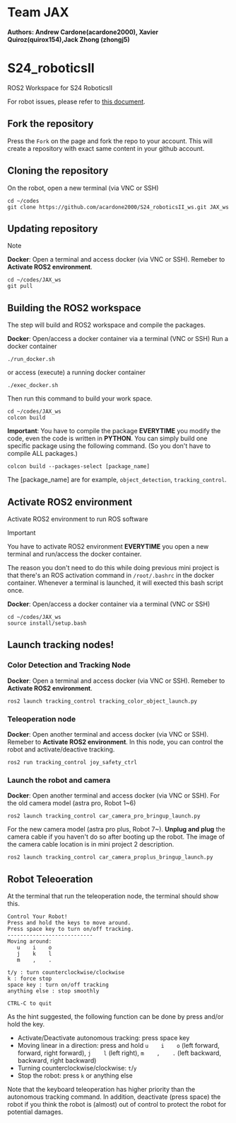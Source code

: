 

# Team JAX

**Authors: Andrew Cardone(acardone2000), Xavier Quiroz(quirox154),Jack Zhong (zhongj5)**


# S24_roboticsII
ROS2 Workspace for S24 RoboticsII

For robot issues, please refer to [this document](https://www.overleaf.com/read/jckcnqkwytvb#22a42e).

## Fork the repository

Press the `Fork` on the page and fork the repo to your account. This will create a repository with exact same content in your github account.

## Cloning the repository 
On the robot, open a new terminal (via VNC or SSH)
```
cd ~/codes
git clone https://github.com/acardone2000/S24_roboticsII_ws.git JAX_ws
```
## Updating repository 
>[!NOTE]
>**Docker**: Open a terminal and access docker (via VNC or SSH). Remeber to **Activate ROS2 environment**.
```
cd ~/codes/JAX_ws
git pull

```

## Building the ROS2 workspace
The step will build and ROS2 workspace and compile the packages.

**Docker**: Open/access a docker container via a terminal (VNC or SSH)
Run a docker container
```
./run_docker.sh
```
or access (execute) a running docker container
```
./exec_docker.sh
```

Then run this command to build your work space.
```
cd ~/codes/JAX_ws
colcon build
```

**Important**: You have to compile the package **EVERYTIME** you modify the code, even the code is written in **PYTHON**. You can simply build one specific package using the following command. (So you don't have to compile ALL packages.)
```
colcon build --packages-select [package_name]
```
The [package_name] are for example, `object_detection`, `tracking_control`.

## Activate ROS2 environment
Activate ROS2 environment to run ROS software

>[!IMPORTANT]
>You have to activate ROS2 environment **EVERYTIME** you open a new terminal and run/access the docker container.

The reason you don't need to do this while doing previous mini project is that there's an ROS activation command in `/root/.bashrc` in the docker container. Whenever a terminal is launched, it will exected this bash script once.

**Docker**: Open/access a docker container via a terminal (VNC or SSH)
```
cd ~/codes/JAX_ws
source install/setup.bash
```

## Launch tracking nodes!

### Color Detection and Tracking Node
**Docker**: Open a terminal and access docker (via VNC or SSH). Remeber to **Activate ROS2 environment**.
```
ros2 launch tracking_control tracking_color_object_launch.py
```

### Teleoperation node
**Docker**: Open another terminal and access docker (via VNC or SSH). Remeber to **Activate ROS2 environment**. In this node, you can control the robot and activate/deactive tracking.
```
ros2 run tracking_control joy_safety_ctrl
```
### Launch the robot and camera
**Docker**: Open another terminal and access docker (via VNC or SSH).
For the old camera model (astra pro, Robot 1~6)
```
ros2 launch tracking_control car_camera_pro_bringup_launch.py
```
For the new camera model (astra pro plus, Robot 7~). **Unplug and plug** the camera cable if you haven't do so after booting up the robot. The image of the camera cable location is in mini project 2 description.
```
ros2 launch tracking_control car_camera_proplus_bringup_launch.py
```

## Robot Teleoeration
At the terminal that run the teleoperation node, the terminal should show this.
```
Control Your Robot!
Press and hold the keys to move around.
Press space key to turn on/off tracking.
---------------------------
Moving around:
   u    i    o
   j    k    l
   m    ,    .

t/y : turn counterclockwise/clockwise
k : force stop
space key : turn on/off tracking
anything else : stop smoothly

CTRL-C to quit
```

As the hint suggested, the following function can be done by press and/or hold the key.

- Activate/Deactivate autonomous tracking: press space key
- Moving linear in a direction: press and hold `u    i    o` (left forward, forward, right forward), `j    l` (left right), `m    ,    .` (left backward, backward, right backward)
- Turning counterclockwise/clockwise: `t`/`y`
- Stop the robot: press `k` or anything else

Note that the keyboard teleoperation has higher priority than the autonomous tracking command. In addition, deactivate (press space) the robot if you think the robot is (almost) out of control to protect the robot for potential damages.
